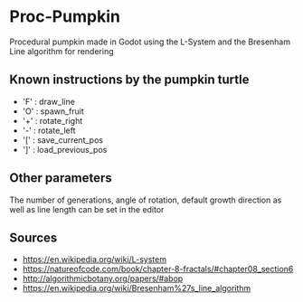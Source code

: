 # Proc-Pumpkin

Procedural pumpkin made in Godot using the L-System and the Bresenham Line algorithm for rendering

## Known instructions by the pumpkin turtle

- 'F' : draw_line
- 'O' : spawn_fruit
- '+' : rotate_right
- '-' : rotate_left
- '[' : save_current_pos
- ']' : load_previous_pos

## Other parameters

The number of generations, angle of rotation, default growth direction as well as line length can be set in the editor
  
## Sources

  - https://en.wikipedia.org/wiki/L-system
  - https://natureofcode.com/book/chapter-8-fractals/#chapter08_section6
  - http://algorithmicbotany.org/papers/#abop
  - https://en.wikipedia.org/wiki/Bresenham%27s_line_algorithm
